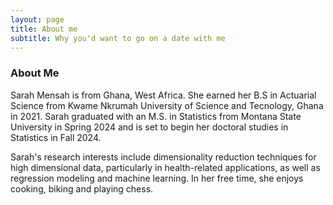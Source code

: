 ```yaml
---
layout: page
title: About me
subtitle: Why you'd want to go on a date with me
---
```


### About Me

Sarah Mensah is from Ghana, West Africa. She earned her B.S in Actuarial Science from Kwame Nkrumah University of Science and Tecnology, Ghana in 2021. Sarah graduated with an M.S. in Statistics from Montana State University in Spring 2024 and is set to begin her doctoral studies in Statistics in Fall 2024. 

Sarah's research interests include dimensionality reduction techniques for high dimensional data, particularly in health-related applications, as well as regression modeling and machine learning. In her free time, she enjoys cooking, biking and playing chess.

